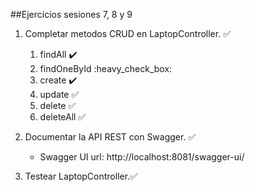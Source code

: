 ##Ejercicios sesiones 7, 8 y 9


1. Completar metodos CRUD en LaptopController. :white_check_mark:
   1. findAll :heavy_check_mark:
   2. findOneById :heavy_check_box:
   3. create :heavy_check_mark:
   4. update :white_check_mark:
   5. delete :white_check_mark:
   6. deleteAll :white_check_mark:
   

2. Documentar la API REST con Swagger. :white_check_mark:
   - Swagger UI url: http://localhost:8081/swagger-ui/


3. Testear LaptopController.:white_check_mark: